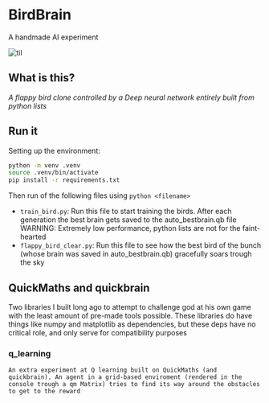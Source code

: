 # **BirdBrain**
A handmade AI experiment

![til](./demo.gif)

## What is this?

*A flappy bird clone controlled by a Deep neural network entirely built from python lists*

## Run it

Setting up the environment:
```sh
python -m venv .venv
source .venv/bin/activate
pip install -r requirements.txt
```

Then run of the following files using `python <filename>`

- `train_bird.py`: Run this file to start training the birds. After each generation the best brain gets saved to the auto_bestbrain.qb file WARNING: Extremely low performance, python lists are not for the faint-hearted
- `flappy_bird_clear.py`: Run this file to see how the best bird of the bunch (whose brain was saved in auto_bestbrain.qb) gracefully soars trough the sky




## QuickMaths and quickbrain
Two libraries I built long ago to attempt to challenge god at his own game with the least amount of pre-made tools possible. 
These libraries do have things like numpy and matplotlib as dependencies, but these deps have no critical role, and only serve for compatibility purposes

### q_learning
`An extra experiment at Q learning built on QuickMaths (and quickbrain). An agent in a grid-based enviroment (rendered in the console trough a qm Matrix) tries to find its way around the obstacles to get to the reward`
